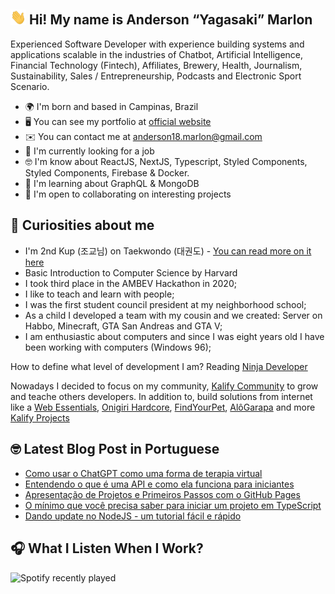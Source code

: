 <!-- <img src="https://pbs.twimg.com/profile_banners/994763945331384320/1683254608/1500x500"/> -->

<img src="https://github.com/tairosonloa/tairosonloa/blob/main/assets/wave.gif?raw=true" width="25px"/> Hi! My name is Anderson “Yagasaki” Marlon
----------------------------

Experienced Software Developer with experience building systems and applications scalable in the industries of Chatbot, Artificial Intelligence, Financial Technology (Fintech), Affiliates, Brewery, Health, Journalism, Sustainability, Sales / Entrepreneurship, Podcasts and Electronic Sport Scenario.

- 🌍  I'm born and based in Campinas, Brazil
- 🖥️  You can see my portfolio at [official website](http://yagasaki.vercel.app/about)
- ✉️  You can contact me at [anderson18.marlon@gmail.com](mailto:anderson18.marlon@gmail.com)
- 🚀  I'm currently looking for a job
- 🤓  I'm know about ReactJS, NextJS, Typescript, Styled Components, Styled Components, Firebase & Docker.
- 🧠  I'm learning about GraphQL & MongoDB
- 🤝  I'm open to collaborating on interesting projects

🚀 Curiosities about me
----------------------------

- I'm 2nd Kup (조교님) on Taekwondo (대권도) - [You can read more on it here](https://yagasaki.dev/taekwondo)
- Basic Introduction to Computer Science by Harvard
- I took third place in the AMBEV Hackathon in 2020;
- I like to teach and learn with people;
- I was the first student council president at my neighborhood school;
- As a child I developed a team with my cousin and we created: Server on Habbo, Minecraft, GTA San Andreas and GTA V;
- I am enthusiastic about computers and since I was eight years old I have been working with computers (Windows 96);

How to define what level of development I am? Reading [Ninja Developer](https://github.com/Yagasaki7K/ninja-developer)

Nowadays I decided to focus on my community, [Kalify Community](https://discord.gg/jhSepmE7nN) to grow and teache others developers. In addition to, build solutions from internet like a [Web Essentials](https://webessentials.vercel.app), [Onigiri Hardcore](https://onigirihardcore.vercel.app), [FindYourPet](https://findyourpet.vercel.app), [AlôGarapa](https://alogarapa.vercel.app/) and more [Kalify Projects](https://kalify.vercel.app/projetos)

🤓 Latest Blog Post in Portuguese
----------------------------
- [Como usar o ChatGPT como uma forma de terapia virtual](https://yagasaki.dev/blog/como-usar-o-chat-gpt-como-uma-forma-de-terapia-virtual)
- [Entendendo o que é uma API e como ela funciona para iniciantes](https://yagasaki.dev/blog/entendendo-o-que-e-uma-api-e-como-ela-funciona-para-iniciantes)
- [Apresentação de Projetos e Primeiros Passos com o GitHub Pages](https://yagasaki.dev/blog/apresentacao-de-projetos-e-primeiros-passos-com-o-git-hub-pages)
- [O mínimo que você precisa saber para iniciar um projeto em TypeScript](https://yagasaki.dev/blog/o-minimo-que-voce-precisa-saber-para-iniciar-um-projeto-em-typescript)
- [Dando update no NodeJS - um tutorial fácil e rápido](https://yagasaki.dev/blog/dando-update-no-node-js-um-tutorial-f%C3%A1cil-e-r%C3%A1pido)

 🎧 What I Listen When I Work?
 ----------------------------
 ![Spotify recently played](https://spotify-recently-played-readme.vercel.app/api?user=12143229276&width=600)
